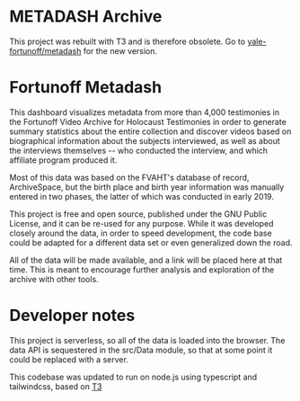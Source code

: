 # METADASH Archive

This project was rebuilt with T3 and is therefore obsolete. Go to [yale-fortunoff/metadash](https://github.com/yale-fortunoff/metadash-staging) for the new version.

# Fortunoff Metadash

This dashboard visualizes metadata from more than 4,000 testimonies in the
Fortunoff Video Archive for Holocaust Testimonies in order to generate summary
statistics about the entire collection and discover videos based on biographical
information about the subjects interviewed, as well as about the interviews
themselves -- who conducted the interview, and which affiliate program produced
it.

Most of this data was based on the FVAHT's database of record, ArchiveSpace, but
the birth place and birth year information was manually entered in two phases,
the latter of which was conducted in early 2019.

This project is free and open source, published under the GNU Public License,
and it can be re-used for any purpose. While it was developed closely around the
data, in order to speed development, the code base could be adapted for a
different data set or even generalized down the road.

All of the data will be made available, and a link will be placed here at that
time. This is meant to encourage further analysis and exploration of the archive
with other tools.

# Developer notes

This project is serverless, so all of the data is loaded into the browser. The
data API is sequestered in the src/Data module, so that at some point it could
be replaced with a server.

This codebase was updated to run on node.js using typescript and tailwindcss, based on [T3](https://create.t3.gg/)

